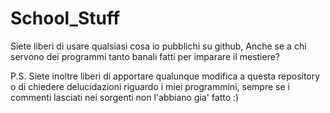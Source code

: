 # School_Stuff
Siete liberi di usare qualsiasi cosa io pubblichi su github, Anche se a chi servono dei programmi tanto banali fatti per imparare il mestiere?

P.S.
Siete inoltre liberi di apportare qualunque modifica a questa repository o di chiedere delucidazioni riguardo i miei programmini, sempre se i commenti lasciati nei sorgenti non l'abbiano gia' fatto :)
